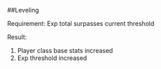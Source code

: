 ##Leveling

Requirement: Exp total surpasses current threshold

Result:
1) Player class base stats increased
2) Exp threshold increased
